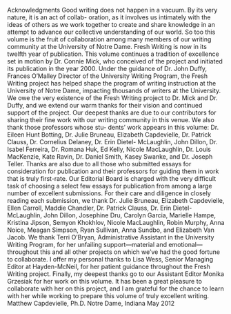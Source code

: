 Acknowledgments
Good writing does not happen in a vacuum. By its very nature, it is an act of collab- oration, as it involves us intimately with the ideas of others as we work together to create and share knowledge in an attempt to advance our collective understanding of our world. So too this volume is the fruit of collaboration among many members of our writing community at the University of Notre Dame.
Fresh Writing is now in its twelfth year of publication. This volume continues a tradition of excellence set in motion by Dr. Connie Mick, who conceived of the project and initiated its publication in the year 2000. Under the guidance of Dr. John Duffy, Frances O’Malley Director of the University Writing Program, the Fresh Writing project has helped shape the program of writing instruction at the University of Notre Dame, impacting thousands of writers at the University. We owe the very existence of the Fresh Writing project to Dr. Mick and Dr. Duffy, and we extend our warm thanks for their vision and continued support of the project.
Our deepest thanks are due to our contributors for sharing their fine work with our writing community in this venue. We also thank those professors whose stu- dents’ work appears in this volume: Dr. Eileen Hunt Botting, Dr. Julie Bruneau, Elizabeth Capdevielle, Dr. Patrick Clauss, Dr. Cornelius Delaney, Dr. Erin Dietel- McLaughlin, John Dillon, Dr. Isabel Ferreira, Dr. Romana Huk, Ed Kelly, Nicole MacLaughlin, Dr. Louis MacKenzie, Kate Ravin, Dr. Daniel Smith, Kasey Swanke, and Dr. Joseph Teller. Thanks are also due to all those who submitted essays for consideration for publication and their professors for guiding them in work that is truly first-rate.
Our Editorial Board is charged with the very difficult task of choosing a select few essays for publication from among a large number of excellent submissions. For their care and diligence in closely reading each submission, we thank Dr. Julie Bruneau, Elizabeth Capdevielle, Ellen Carroll, Maddie Chandler, Dr. Patrick Clauss, Dr. Erin Dietel-McLaughlin, John Dillon, Josephine Dru, Carolyn Garcia, Marielle Hampe, Kristina Jipson, Semyon Khokhlov, Nicole MacLaughlin, Robin Murphy, Anna Noice, Meagan Simpson, Ryan Sullivan, Anna Sundbo, and Elizabeth Van Jacob.
We thank Terri O’Bryan, Administrative Assistant in the University Writing Program, for her unfailing support—material and emotional—throughout this and all other projects on which we’ve had the good fortune to collaborate.
I offer my personal thanks to Lisa Wess, Senior Managing Editor at Hayden-McNeil, for her patient guidance throughout the Fresh Writing project.
Finally, my deepest thanks go to our Assistant Editor Monika Grzesiak for her work on this volume. It has been a great pleasure to collaborate with her on this project, and I am grateful for the chance to learn with her while working to prepare this volume of truly excellent writing.
Matthew Capdevielle, Ph.D. Notre Dame, Indiana
May 2012

